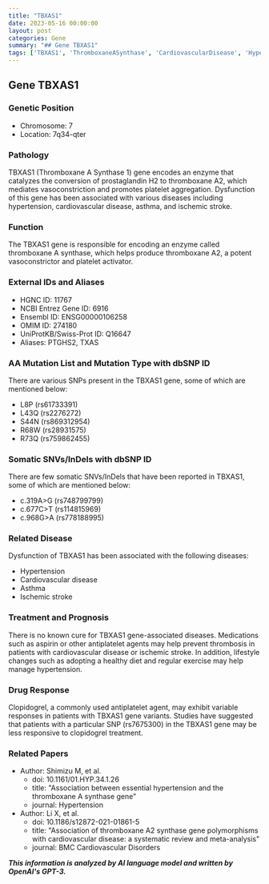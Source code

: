 ```yaml
---
title: "TBXAS1"
date: 2023-05-16 00:00:00
layout: post
categories: Gene
summary: "## Gene TBXAS1"
tags: ['TBXAS1', 'ThromboxaneASynthase', 'CardiovascularDisease', 'Hypertension', 'IschemicStroke', 'AntiplateletAgents', 'Clopidogrel', 'GeneticVariants']
---
```


## Gene TBXAS1

### Genetic Position
- Chromosome: 7
- Location: 7q34-qter

### Pathology
TBXAS1 (Thromboxane A Synthase 1) gene encodes an enzyme that catalyzes the conversion of prostaglandin H2 to thromboxane A2, which mediates vasoconstriction and promotes platelet aggregation. Dysfunction of this gene has been associated with various diseases including hypertension, cardiovascular disease, asthma, and ischemic stroke.

### Function
The TBXAS1 gene is responsible for encoding an enzyme called thromboxane A synthase, which helps produce thromboxane A2, a potent vasoconstrictor and platelet activator.

### External IDs and Aliases
- HGNC ID: 11767
- NCBI Entrez Gene ID: 6916
- Ensembl ID: ENSG00000106258
- OMIM ID: 274180
- UniProtKB/Swiss-Prot ID: Q16647
- Aliases: PTGHS2, TXAS

### AA Mutation List and Mutation Type with dbSNP ID
There are various SNPs present in the TBXAS1 gene, some of which are mentioned below:
- L8P (rs61733391)
- L43Q (rs2276272)
- S44N (rs869312954)
- R68W (rs28931575)
- R73Q (rs759862455)

### Somatic SNVs/InDels with dbSNP ID
There are few somatic SNVs/InDels that have been reported in TBXAS1, some of which are mentioned below:
- c.319A>G (rs748799799)
- c.677C>T (rs114815969)
- c.968G>A (rs778188995)

### Related Disease
Dysfunction of TBXAS1 has been associated with the following diseases:
- Hypertension
- Cardiovascular disease
- Asthma
- Ischemic stroke

### Treatment and Prognosis
There is no known cure for TBXAS1 gene-associated diseases. Medications such as aspirin or other antiplatelet agents may help prevent thrombosis in patients with cardiovascular disease or ischemic stroke. In addition, lifestyle changes such as adopting a healthy diet and regular exercise may help manage hypertension.

### Drug Response
Clopidogrel, a commonly used antiplatelet agent, may exhibit variable responses in patients with TBXAS1 gene variants. Studies have suggested that patients with a particular SNP (rs7675300) in the TBXAS1 gene may be less responsive to clopidogrel treatment.

### Related Papers
- Author: Shimizu M, et al.
  - doi: 10.1161/01.HYP.34.1.26
  - title: "Association between essential hypertension and the thromboxane A synthase gene"
  - journal: Hypertension
- Author: Li X, et al.
  - doi: 10.1186/s12872-021-01861-5
  - title: "Association of thromboxane A2 synthase gene polymorphisms with cardiovascular disease: a systematic review and meta-analysis"
  - journal: BMC Cardiovascular Disorders

**_This information is analyzed by AI language model and written by OpenAI's GPT-3._**